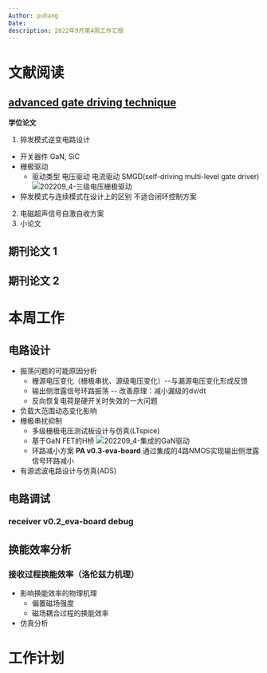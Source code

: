 ```yaml
---
Author: puhang
Date:
description: 2022年9月第4周工作汇报
---
```

# 文献阅读
## [advanced gate driving technique](https://github.com/puhang/notes/blob/master/paper_review/Advanced_Gate_Driving_Technique.pdf)
**学位论文**
1. 猝发模式逆变电路设计
- 开关器件
  GaN, SiC
- 栅极驱动
  - 驱动类型
  电压驱动
  电流驱动
  SMGD(self-driving multi-level gate driver)
  ![202209_4-三级电压栅极驱动](https://raw.githubusercontent.com/puhang/resource/master/pictures/202209_4-%E4%B8%89%E7%BA%A7%E7%94%B5%E5%8E%8B%E6%A0%85%E6%9E%81%E9%A9%B1%E5%8A%A8.png)
- 猝发模式与连续模式在设计上的区别
  不适合闭环控制方案
2. 电磁超声信号自激自收方案
3. 小论文

## 期刊论文 1
## 期刊论文 2

# 本周工作
## 电路设计
- 振荡问题的可能原因分析
  - 栅源电压变化（栅极串扰、源级电压变化）--与漏源电压变化形成反馈
  - 输出侧泄露信号环路振荡 -- 改善原理：减小漏级的dv/dt
  - 反向恢复电荷是硬开关时失效的一大问题
- 负载大范围动态变化影响
- 栅极串扰抑制
  - 多级栅极电压测试板设计与仿真(LTspice)
  - 基于GaN FET的H桥
  ![202209_4-集成的GaN驱动](https://raw.githubusercontent.com/puhang/resource/master/pictures/202209_4-%E9%9B%86%E6%88%90%E7%9A%84GaN%E9%A9%B1%E5%8A%A8.png)
  - 环路减小方案 **PA v0.3-eva-board**
  通过集成的4路NMOS实现输出侧泄露信号环路减小
- 有源滤波电路设计与仿真(ADS)
## 电路调试
### receiver v0.2_eva-board debug
## 换能效率分析
### 接收过程换能效率（洛伦兹力机理）
- 影响换能效率的物理机理
  - 偏置磁场强度
  - 磁场耦合过程的换能效率
- 仿真分析

# 工作计划
